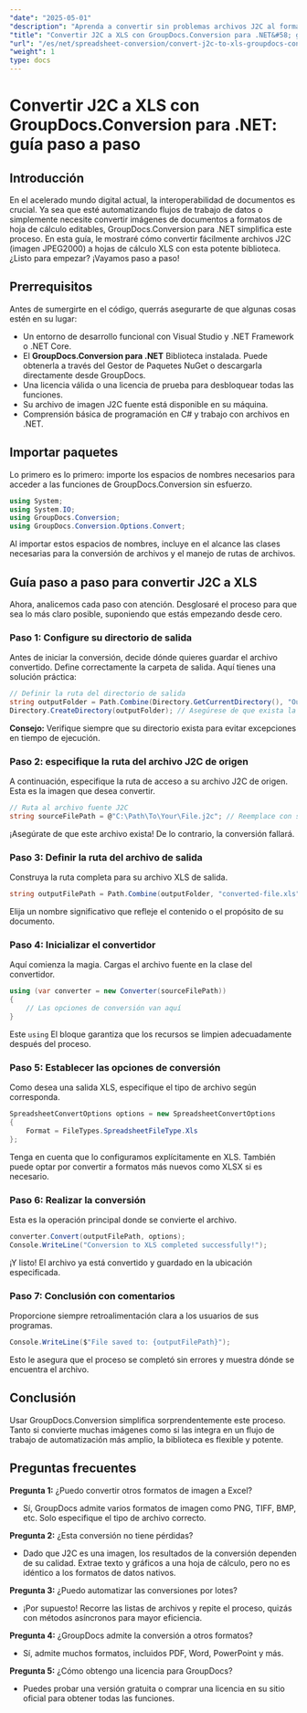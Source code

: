 ```yaml
---
"date": "2025-05-01"
"description": "Aprenda a convertir sin problemas archivos J2C al formato Excel utilizando GroupDocs.Conversion para .NET con esta guía completa."
"title": "Convertir J2C a XLS con GroupDocs.Conversion para .NET&#58; guía paso a paso"
"url": "/es/net/spreadsheet-conversion/convert-j2c-to-xls-groupdocs-conversion-net/"
"weight": 1
type: docs
---
```

# Convertir J2C a XLS con GroupDocs.Conversion para .NET: guía paso a paso

## Introducción

En el acelerado mundo digital actual, la interoperabilidad de documentos es crucial. Ya sea que esté automatizando flujos de trabajo de datos o simplemente necesite convertir imágenes de documentos a formatos de hoja de cálculo editables, GroupDocs.Conversion para .NET simplifica este proceso. En esta guía, le mostraré cómo convertir fácilmente archivos J2C (imagen JPEG2000) a hojas de cálculo XLS con esta potente biblioteca. ¿Listo para empezar? ¡Vayamos paso a paso!


## Prerrequisitos

Antes de sumergirte en el código, querrás asegurarte de que algunas cosas estén en su lugar:
- Un entorno de desarrollo funcional con Visual Studio y .NET Framework o .NET Core.
- El **GroupDocs.Conversion para .NET** Biblioteca instalada. Puede obtenerla a través del Gestor de Paquetes NuGet o descargarla directamente desde GroupDocs.
- Una licencia válida o una licencia de prueba para desbloquear todas las funciones.
- Su archivo de imagen J2C fuente está disponible en su máquina.
- Comprensión básica de programación en C# y trabajo con archivos en .NET.


## Importar paquetes

Lo primero es lo primero: importe los espacios de nombres necesarios para acceder a las funciones de GroupDocs.Conversion sin esfuerzo.

```csharp
using System;
using System.IO;
using GroupDocs.Conversion;
using GroupDocs.Conversion.Options.Convert;
```

Al importar estos espacios de nombres, incluye en el alcance las clases necesarias para la conversión de archivos y el manejo de rutas de archivos.


## Guía paso a paso para convertir J2C a XLS

Ahora, analicemos cada paso con atención. Desglosaré el proceso para que sea lo más claro posible, suponiendo que estás empezando desde cero.


### Paso 1: Configure su directorio de salida

Antes de iniciar la conversión, decide dónde quieres guardar el archivo convertido. Define correctamente la carpeta de salida. Aquí tienes una solución práctica:

```csharp
// Definir la ruta del directorio de salida
string outputFolder = Path.Combine(Directory.GetCurrentDirectory(), "Output");
Directory.CreateDirectory(outputFolder); // Asegúrese de que exista la carpeta de salida
```

**Consejo:** Verifique siempre que su directorio exista para evitar excepciones en tiempo de ejecución. 


### Paso 2: especifique la ruta del archivo J2C de origen

A continuación, especifique la ruta de acceso a su archivo J2C de origen. Esta es la imagen que desea convertir.

```csharp
// Ruta al archivo fuente J2C
string sourceFilePath = @"C:\Path\To\Your\File.j2c"; // Reemplace con su ruta de archivo actual
```

¡Asegúrate de que este archivo exista! De lo contrario, la conversión fallará.


### Paso 3: Definir la ruta del archivo de salida

Construya la ruta completa para su archivo XLS de salida.

```csharp
string outputFilePath = Path.Combine(outputFolder, "converted-file.xls");
```

Elija un nombre significativo que refleje el contenido o el propósito de su documento.


### Paso 4: Inicializar el convertidor

Aquí comienza la magia. Cargas el archivo fuente en la clase del convertidor.

```csharp
using (var converter = new Converter(sourceFilePath))
{
    // Las opciones de conversión van aquí
}
```

Este `using` El bloque garantiza que los recursos se limpien adecuadamente después del proceso.


### Paso 5: Establecer las opciones de conversión

Como desea una salida XLS, especifique el tipo de archivo según corresponda.

```csharp
SpreadsheetConvertOptions options = new SpreadsheetConvertOptions
{
    Format = FileTypes.SpreadsheetFileType.Xls
};
```

Tenga en cuenta que lo configuramos explícitamente en XLS. También puede optar por convertir a formatos más nuevos como XLSX si es necesario.


### Paso 6: Realizar la conversión

Esta es la operación principal donde se convierte el archivo.

```csharp
converter.Convert(outputFilePath, options);
Console.WriteLine("Conversion to XLS completed successfully!");
```

¡Y listo! El archivo ya está convertido y guardado en la ubicación especificada.


### Paso 7: Conclusión con comentarios

Proporcione siempre retroalimentación clara a los usuarios de sus programas.

```csharp
Console.WriteLine($"File saved to: {outputFilePath}");
```

Esto le asegura que el proceso se completó sin errores y muestra dónde se encuentra el archivo.

## Conclusión

Usar GroupDocs.Conversion simplifica sorprendentemente este proceso. Tanto si convierte muchas imágenes como si las integra en un flujo de trabajo de automatización más amplio, la biblioteca es flexible y potente.

## Preguntas frecuentes

**Pregunta 1:** ¿Puedo convertir otros formatos de imagen a Excel?  

- Sí, GroupDocs admite varios formatos de imagen como PNG, TIFF, BMP, etc. Solo especifique el tipo de archivo correcto.

**Pregunta 2:** ¿Esta conversión no tiene pérdidas?  

- Dado que J2C es una imagen, los resultados de la conversión dependen de su calidad. Extrae texto y gráficos a una hoja de cálculo, pero no es idéntico a los formatos de datos nativos.

**Pregunta 3:** ¿Puedo automatizar las conversiones por lotes?  

- ¡Por supuesto! Recorre las listas de archivos y repite el proceso, quizás con métodos asíncronos para mayor eficiencia.

**Pregunta 4:** ¿GroupDocs admite la conversión a otros formatos?  

- Sí, admite muchos formatos, incluidos PDF, Word, PowerPoint y más.

**Pregunta 5:** ¿Cómo obtengo una licencia para GroupDocs?  

- Puedes probar una versión gratuita o comprar una licencia en su sitio oficial para obtener todas las funciones.